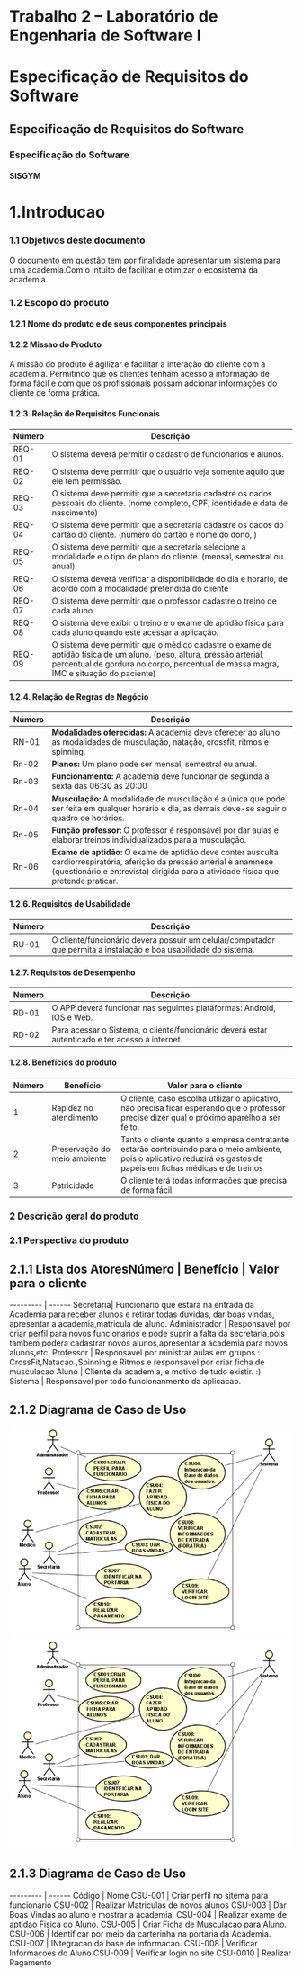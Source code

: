 
# Trabalho 2 – Laboratório de Engenharia de Software I

# Especificação de Requisitos do Software

 
## Especificação de Requisitos do Software

### Especificação do Software
#### SISGYM
# 1.Introducao
### 1.1 Objetivos deste documento
O documento em questão tem por finalidade apresentar um sistema para uma academia.Com o intuito de facilitar e otimizar o ecosistema da academia.
### 1.2 Escopo do produto
#### 1.2.1	Nome do produto e de seus componentes principais


#### 1.2.2	Missao do Produto
A missão do produto é agilizar e facilitar a interação do cliente com a academia. Permitindo que os clientes tenham acesso a informação de forma fácil e com que os profissionais possam adcionar informações do cliente de forma prática. 


#### 1.2.3.	Relação de Requisitos Funcionais

Número   | Descrição
--------- | ------
REQ-01 | O sistema  deverá  permitir o cadastro de funcionarios e alunos.
REQ-02 | O sistema deve permitir que o usuário veja somente aquilo que ele tem permissão.
REQ-03 | O sistema deve permitir que a secretaria cadastre os dados pessoais do cliente. (nome  completo,  CPF,  identidade  e  data  de  nascimento)
REQ-04 | O sistema deve permitir que a secretaria cadastre os dados do cartão do cliente. (número  do  cartão e nome do dono, )
REQ-05 | O sistema deve permitir que a secretaria selecione a modalidade e o tipo de plano do cliente. (mensal,   semestral   ou   anual)
REQ-06 | O sistema deverá verificar a disponibilidade do dia e horário, de  acordo  com  a  modalidade  pretendida  do  cliente
REQ-07 | O sistema deve permitir que o professor cadastre  o treino de  cada  aluno
REQ-08 | O sistema deve exibir o treino e o exame de aptidão física para cada aluno quando este acessar a aplicação.
REQ-09 | O sistema deve permitir que o médico cadastre o exame de aptidão física de um aluno. (peso, altura,  pressão  arterial,  percentual  de  gordura  no corpo,  percentual  de  massa  magra,  IMC e  situação  do  paciente)
 


#### 1.2.4.	Relação de Regras de Negócio
Número   | Descrição
--------- | ------
RN-01 | **Modalidades oferecidas:**  A academia deve oferecer ao aluno as modalidades de musculação,   natação, crossfit, ritmos  e spinning.
Rn-02 | **Planos:**  Um plano pode ser mensal, semestral ou anual.
Rn-03 | **Funcionamento:**  A academia deve funcionar de segunda a sexta das 06:30 às 20:00
Rn-04 | **Musculação:**  A modalidade de musculação é a única que pode ser feita em qualquer horário e dia, as demais deve-se seguir o quadro de horários.
Rn-05 | **Função professor:**  O professor é responsável por dar aulas e elaborar treinos    individualizados para a musculação.
Rn-06 | **Exame de aptidão:**  O exame de aptidão deve conter ausculta cardiorrespiratória, aferição da pressão arterial e anamnese (questionário e entrevista) dirigida para a atividade física que pretende praticar.

#### 1.2.6.	Requisitos de Usabilidade
Número  |	Descrição
--------- | ------
RU-01| O cliente/funcionário deverá possuir um celular/computador que permita a instalação e boa usabilidade do sistema.

#### 1.2.7.	Requisitos de Desempenho
Número  |	Descrição
--------- | ------
RD-01	| O APP deverá funcionar nas seguintes plataformas: Android, IOS e Web.
RD-02	| Para acessar o Sistema, o cliente/funcionário deverá estar autenticado e ter acesso à internet.


#### 1.2.8.	Benefícios do produto

Número |	Benefício |	Valor para o cliente
--------- | ------ | ------
1| 		Rapidez no atendimento| O cliente, caso escolha utilizar o aplicativo, não precisa ficar esperando que o professor precise dizer qual o próximo aparelho a ser feito.	 
2	| 	Preservação do meio ambiente | Tanto o cliente quanto a empresa contratante estarão contribuindo para o meio ambiente, pois o aplicativo reduzirá os gastos de papéis em fichas médicas e de treinos
3	|  Patricidade	| O cliente terá todas informações que precisa de forma fácil.

### 2 Descrição geral do produto

### 2.1 Perspectiva do produto

## 2.1.1	Lista dos AtoresNúmero |	Benefício |	Valor para o cliente
--------- | ------ 
Secretaria| 		Funcionario que estara na entrada da Academia para receber alunos e retirar todas duvidas, dar boas vindas, apresentar a academia,matricula de aluno. 
Administrador	| Responsavel por criar perfil para novos funcionarios e pode suprir a falta da secretaria,pois tambem podera cadastrar novos alunos,apresentar a academia para novos alunos,etc.
Professor	|  Responsavel por ministrar aulas em grupos : CrossFit,Natacao ,Spinning e Ritmos e responsavel por criar ficha de musculacao
Aluno	|  Cliente da academia, e motivo de tudo existir. :)	
Sistema	|  Responsavel por todo funcionanmento da aplicacao.

## 2.1.2	Diagrama de Caso de Uso
![Getting Started](DIAGRAMA_CASO_DE_USO.png)
![alt text](https://github.com/leonardobotrel/TP02ES-Academia/blob/main/DIAGRAMA_CASO_DE_USO.PNG)
## 2.1.3	Diagrama de Caso de Uso
--------- | ------ 
Código  |	Nome
CSU-001	| Criar perfil no sitema para funcionario
CSU-002	| Realizar Matriculas de novos alunos
CSU-003	| Dar Boas Vindas ao aluno e mostrar a academia.
CSU-004 | Realizar exame de aptidao Fisica do Aluno.
CSU-005 | Criar Ficha de Musculacao para Aluno.
CSU-006	| Identificar por meio da carterinha na portaria da Academia.
CSU-007 | INtegracao da base de informacao.
CSU-008 | Verificar Informacoes do Aluno
CSU-009	| Verificar login no site
CSU-0010 | Realizar Pagamento